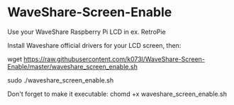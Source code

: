 # WaveShare-Screen-Enable
Use your WaveShare Raspberry Pi LCD in ex. RetroPie

Install Waveshare official drivers for your LCD screen, then:

wget https://raw.githubusercontent.com/k073l/WaveShare-Screen-Enable/master/waveshare_screen_enable.sh

sudo ./waveshare_screen_enable.sh

Don't forget to make it executable: chomd +x waveshare_screen_enable.sh
